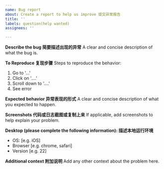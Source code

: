 ```yaml
---
name: Bug report
about: Create a report to help us improve 提交异常报告
title: ''
labels: question(help wanted)
assignees: ''

---
```


**Describe the bug 简要描述出现的异常**
A clear and concise description of what the bug is.

**To Reproduce 复现步骤**
Steps to reproduce the behavior:
1. Go to '...'
2. Click on '....'
3. Scroll down to '....'
4. See error

**Expected behavior 异常表现的形式**
A clear and concise description of what you expected to happen.

**Screenshots 代码或日志截图或复制上来**
If applicable, add screenshots to help explain your problem.

**Desktop (please complete the following information): 描述本地运行环境**
 - OS: [e.g. iOS]
 - Browser [e.g. chrome, safari]
 - Version [e.g. 22]


**Additional context 附加说明**
Add any other context about the problem here.
